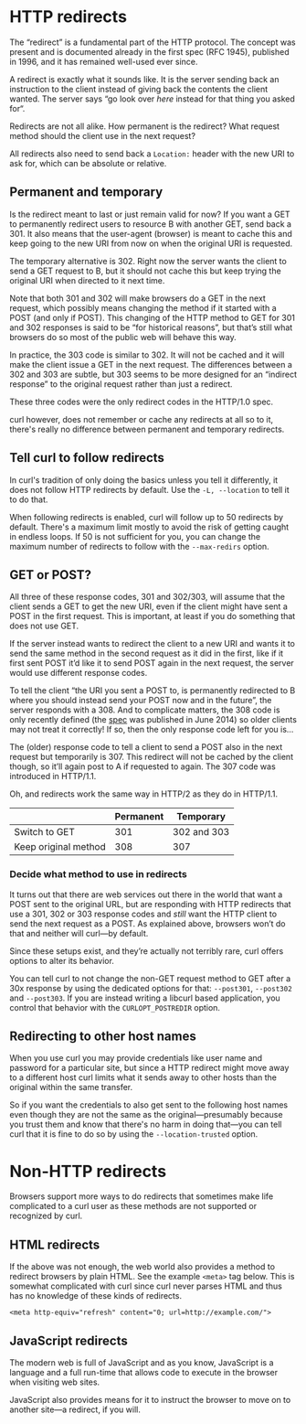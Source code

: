 # HTTP redirects

The “redirect” is a fundamental part of the HTTP protocol. The concept was
present and is documented already in the first spec (RFC 1945), published in
1996, and it has remained well-used ever since.

A redirect is exactly what it sounds like. It is the server sending back an
instruction to the client instead of giving back the contents the client
wanted. The server says “go look over *here* instead for that thing you asked
for“.

Redirects are not all alike. How permanent is the redirect? What request
method should the client use in the next request?

All redirects also need to send back a `Location:` header with the new URI to
ask for, which can be absolute or relative.

## Permanent and temporary

Is the redirect meant to last or just remain valid for now? If you want a GET to
permanently redirect users to resource B with another GET, send
back a 301. It also means that the user-agent (browser) is meant to cache this
and keep going to the new URI from now on when the original URI is requested.

The temporary alternative is 302. Right now the server wants the client to
send a GET request to B, but it should not cache this but keep trying the
original URI when directed to it next time.

Note that both 301 and 302 will make browsers do a GET in the next request,
which possibly means changing the method if it started with a POST (and only if
POST). This changing of the HTTP method to GET for 301 and 302 responses is
said to be “for historical reasons”, but that’s still what browsers do so most
of the public web will behave this way.

In practice, the 303 code is similar to 302. It will not be cached and it will
make the client issue a GET in the next request. The differences between a 302
and 303 are subtle, but 303 seems to be more designed for an “indirect
response” to the original request rather than just a redirect.

These three codes were the only redirect codes in the HTTP/1.0 spec.

curl however, does not remember or cache any redirects at all so to it,
there's really no difference between permanent and temporary redirects.

## Tell curl to follow redirects

In curl's tradition of only doing the basics unless you tell it differently,
it does not follow HTTP redirects by default. Use the `-L, --location` to tell
it to do that.

When following redirects is enabled, curl will follow up to 50 redirects by
default. There's a maximum limit mostly to avoid the risk of getting caught in
endless loops. If 50 is not sufficient for you, you can change the maximum
number of redirects to follow with the `--max-redirs` option.

## GET or POST?

All three of these response codes, 301 and 302/303, will assume that the
client sends a GET to get the new URI, even if the client might have sent a
POST in the first request. This is important, at least if you do something
that does not use GET.

If the server instead wants to redirect the client to a new URI and wants it
to send the same method in the second request as it did in the first, like if
it first sent POST it’d like it to send POST again in the next request, the
server would use different response codes.

To tell the client “the URI you sent a POST to, is permanently redirected to B
where you should instead send your POST now and in the future”, the server
responds with a 308. And to complicate matters, the 308 code is only recently
defined (the [spec](https://tools.ietf.org/html/rfc7238#section-3) was
published in June 2014) so older clients may not treat it correctly! If so,
then the only response code left for you is…

The (older) response code to tell a client to send a POST also in the next
request but temporarily is 307. This redirect will not be cached by the client
though, so it’ll again post to A if requested to again. The 307 code was
introduced in HTTP/1.1.

Oh, and redirects work the same way in HTTP/2 as they do in HTTP/1.1.

|                     |Permanent | Temporary   |
|---------------------|----------|-------------|
|Switch to GET        | 301      | 302 and 303 |
|Keep original method | 308      | 307         |

### Decide what method to use in redirects

It turns out that there are web services out there in the world that want a
POST sent to the original URL, but are responding with HTTP redirects that use
a 301, 302 or 303 response codes and *still* want the HTTP client to send the
next request as a POST. As explained above, browsers won’t do that and neither
will curl—by default.

Since these setups exist, and they’re actually not terribly rare, curl offers
options to alter its behavior.

You can tell curl to not change the non-GET request method to GET after a 30x
response by using the dedicated options for that: `--post301`, `--post302` and
`--post303`. If you are instead writing a libcurl based application, you
control that behavior with the `CURLOPT_POSTREDIR` option.

## Redirecting to other host names

When you use curl you may provide credentials like user name and password for
a particular site, but since a HTTP redirect might move away to a different
host curl limits what it sends away to other hosts than the original within
the same transfer.

So if you want the credentials to also get sent to the following host names
even though they are not the same as the original—presumably because you
trust them and know that there's no harm in doing that—you can tell curl that
it is fine to do so by using the `--location-trusted` option.

# Non-HTTP redirects

Browsers support more ways to do redirects that sometimes make life
complicated to a curl user as these methods are not supported or recognized by
curl.

## HTML redirects

If the above was not enough, the web world also provides a method to redirect
browsers by plain HTML. See the example `<meta>` tag below. This is somewhat
complicated with curl since curl never parses HTML and thus has no knowledge
of these kinds of redirects.

    <meta http-equiv="refresh" content="0; url=http://example.com/">

## JavaScript redirects

The modern web is full of JavaScript and as you know, JavaScript is a
language and a full run-time that allows code to execute in the browser when
visiting web sites.

JavaScript also provides means for it to instruct the browser to move on to
another site—a redirect, if you will.
